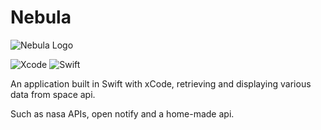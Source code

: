 # Nebula

![Nebula Logo](https://github.com/N0ku/Nebula/assets/79980428/8c018452-024f-4258-a0fe-7855535c5420)


![Xcode](https://img.shields.io/badge/Xcode-007ACC?style=for-the-badge&logo=Xcode&logoColor=white)
![Swift](https://img.shields.io/badge/swift-F54A2A?style=for-the-badge&logo=swift&logoColor=white)

An application built in Swift with xCode, retrieving and displaying various data from space api.

Such as nasa APIs, open notify and a home-made api.

